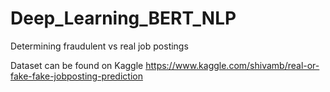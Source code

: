 # Deep_Learning_BERT_NLP
Determining fraudulent vs real job postings

Dataset can be found on Kaggle
https://www.kaggle.com/shivamb/real-or-fake-fake-jobposting-prediction
